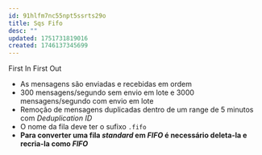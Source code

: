 ```yaml
---
id: 91hlfm7nc55npt5ssrts29o
title: Sqs Fifo
desc: ""
updated: 1751731819016
created: 1746137345699
---
```


First In First Out

- As mensagens são enviadas e recebidas em ordem
- 300 mensagens/segundo sem envio em lote e 3000 mensagens/segundo com envio em lote
- Remoção de mensagens duplicadas dentro de um range de 5 minutos com _Deduplication ID_
- O nome da fila deve ter o sufixo `.fifo`
- **Para converter uma fila _standard_ em _FIFO_ é necessário deleta-la e recria-la como _FIFO_**
